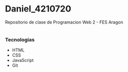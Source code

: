 # Daniel_4210720
Repositorio de clase de Programacion Web 2 - FES Aragon
<br><br>

### Tecnologias
<ul>
  <li>HTML</li>
  <li>CSS</li>
  <li>JavaScript</li>
  <li>Git</li>
</ul>
